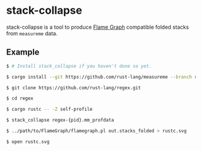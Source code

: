 # stack-collapse

stack-collapse is a tool to produce [Flame Graph](https://github.com/brendangregg/FlameGraph) compatible folded stacks from `measureme` data.

## Example

```bash
$ # Install stack_collapse if you haven't done so yet.

$ cargo install --git https://github.com/rust-lang/measureme --branch stable stack_collapse

$ git clone https://github.com/rust-lang/regex.git

$ cd regex

$ cargo rustc -- -Z self-profile

$ stack_collapse regex-{pid}.mm_profdata

$ ../path/to/FlameGraph/flamegraph.pl out.stacks_folded > rustc.svg

$ open rustc.svg
```
